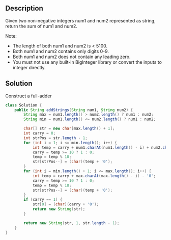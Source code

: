## Description

Given two non-negative integers num1 and num2 represented as string, return the sum of num1 and num2.

Note:

- The length of both num1 and num2 is < 5100.
- Both num1 and num2 contains only digits 0-9.
- Both num1 and num2 does not contain any leading zero.
- You must not use any built-in BigInteger library or convert the inputs to integer directly.

## Solution

Construct a full-adder

```java
class Solution {
    public String addStrings(String num1, String num2) {
        String max = num1.length() > num2.length() ? num1 : num2;
        String min = num1.length() <= num2.length() ? num1 : num2;

        char[] str = new char[max.length() + 1];
        int carry = 0;
        int strPos = str.length - 1;
        for (int i = 1; i <= min.length(); i++) {
            int temp = carry + num1.charAt(num1.length() - i) + num2.charAt(num2.length() - i) - '0' - '0';
            carry = temp >= 10 ? 1 : 0;
            temp = temp % 10;
            str[strPos--] = (char)(temp + '0');
        }
        for (int i = min.length() + 1; i <= max.length(); i++) {
            int temp = carry + max.charAt(max.length() - i) - '0';
            carry = temp >= 10 ? 1 : 0;
            temp = temp % 10;
            str[strPos--] = (char)(temp + '0');
        }
        if (carry == 1) {
            str[0] = (char)(carry + '0');
            return new String(str);
        }

        return new String(str, 1, str.length - 1);
    }
}
```
